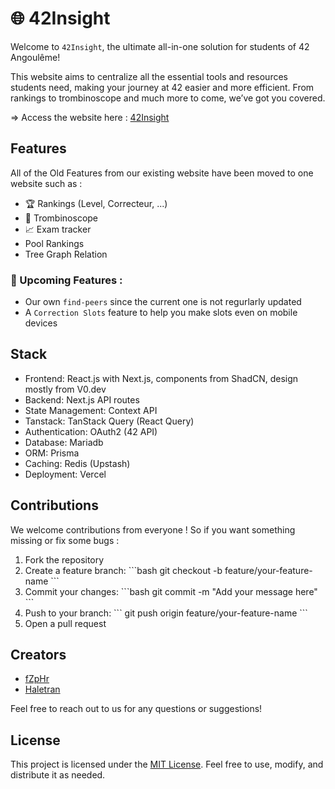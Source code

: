 # 🌐 42Insight

Welcome to ```42Insight```, the ultimate all-in-one solution for students of 42 Angoulême! 

This website aims to centralize all the essential tools and resources students need, making your journey at 42 easier and more efficient. From rankings to trombinoscope and much more to come, we’ve got you covered.

=> Access the website here : [42Insight](https://www.42insight.tech/)

## Features

All of the Old Features from our existing website have been moved to one website such as :

- 🏆 Rankings (Level, Correcteur, ...)
- 👥 Trombinoscope
- 📈 Exam tracker
- Pool Rankings
- Tree Graph Relation

### 🚀 Upcoming Features : 

- Our own ``find-peers`` since the current one is not regurlarly updated
- A `Correction Slots` feature to help you make slots even on mobile devices

## Stack

- Frontend: React.js with Next.js, components from ShadCN, design mostly from V0.dev
- Backend: Next.js API routes
- State Management: Context API
- Tanstack: TanStack Query (React Query)
- Authentication: OAuth2 (42 API)
- Database: Mariadb
- ORM: Prisma
- Caching: Redis (Upstash)
- Deployment: Vercel

## Contributions

We welcome contributions from everyone ! So if you want something missing or fix some bugs : 

1. Fork the repository
2. Create a feature branch:
\`\`\`bash
git checkout -b feature/your-feature-name
\`\`\`
3. Commit your changes:
\`\`\`bash
git commit -m "Add your message here"
\`\`\`
4. Push to your branch:
\`\`\`
git push origin feature/your-feature-name
\`\`\`
5. Open a pull request

## Creators

- [fZpHr](https://github.com/fZpHr)
- [Haletran](https://github.com/Haletran)

Feel free to reach out to us for any questions or suggestions!

## License

This project is licensed under the [MIT License](LICENSE). Feel free to use, modify, and distribute it as needed.
